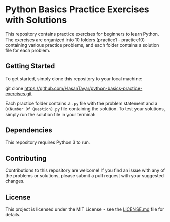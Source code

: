 # Python Basics Practice Exercises with Solutions

This repository contains practice exercises for beginners to learn Python. The exercises are organized into 10 folders (practice1 - practice10) containing various practice problems, and each folder contains a solution file for each problem.

## Getting Started

To get started, simply clone this repository to your local machine:

git clone https://github.com/HasanTayar/python-basics-practice-exercises.git


Each practice folder contains a `.py` file with the problem statement and a `Q(Number Of Question).py` file containing the solution. To test your solutions, simply run the solution file in your terminal:


## Dependencies

This repository requires Python 3 to run.

## Contributing

Contributions to this repository are welcome! If you find an issue with any of the problems or solutions, please submit a pull request with your suggested changes.

## License

This project is licensed under the MIT License - see the [LICENSE.md](LICENSE.md) file for details.
